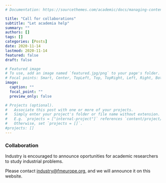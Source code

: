 ```yaml
---
# Documentation: https://sourcethemes.com/academic/docs/managing-content/

title: "Call for collaborations"
subtitle: "Let academia help"
summary: ""
authors: []
tags: []
categories: [Posts]
date: 2020-11-14
lastmod: 2020-11-14
featured: false
draft: false

# Featured image
# To use, add an image named `featured.jpg/png` to your page's folder.
# Focal points: Smart, Center, TopLeft, Top, TopRight, Left, Right, BottomLeft, Bottom, BottomRight.
image:
  caption: ""
  focal_point: ""
  preview_only: false

# Projects (optional).
#   Associate this post with one or more of your projects.
#   Simply enter your project's folder or file name without extension.
#   E.g. `projects = ["internal-project"]` references `content/project/deep-learning/index.md`.
#   Otherwise, set `projects = []`.
#projects: []
---
```



### Collaboration

Industry is encouraged to announce oportunities for academic researchers to study industrial problems.

Please contact <industry@fmeurope.org>, and we will announce it on this website.

